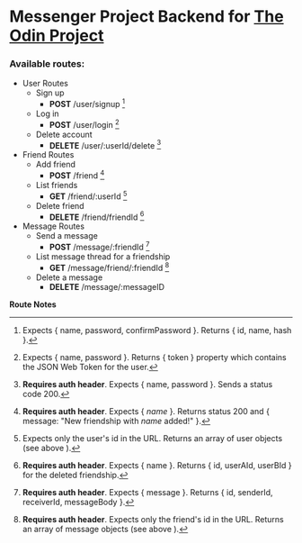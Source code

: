# Messenger Project Backend for [The Odin Project](https://www.theodinproject.com)

### Available routes:

- User Routes
  - Sign up
    - **POST** /user/signup [^1]
  - Log in
    - **POST** /user/login [^2]
  - Delete account
    - **DELETE** /user/:userId/delete [^3]
- Friend Routes
  - Add friend
    - **POST** /friend [^4]
  - List friends
    - **GET** /friend/:userId [^5]
  - Delete friend
    - **DELETE** /friend/friendId [^6]
- Message Routes
  - Send a message
    - **POST** /message/:friendId [^7]
  - List message thread for a friendship
    - **GET** /message/friend/:friendId [^8]
  - Delete a message
    - **DELETE** /message/:messageID

**Route Notes**
[^1]: Expects { name, password, confirmPassword }. Returns { id, name, hash }.
[^2]: Expects { name, password }. Returns { token } property which contains the JSON Web Token for the user.
[^3]: **Requires auth header**. Expects { name, password }. Sends a status code 200.
[^4]: **Requires auth header**. Expects { _name_ }. Returns status 200 and { message: "New friendship with _name_ added!" }.
[^5]: Expects only the user's id in the URL. Returns an array of user objects (see above [^1]).
[^6]: **Requires auth header**. Expects { name }. Returns { id, userAId, userBId } for the deleted friendship.
[^7]: **Requires auth header**. Expects { message }. Returns { id, senderId, receiverId, messageBody }.
[^8]: **Requires auth header**. Expects only the friend's id in the URL. Returns an array of message objects (see above [^7]).
[^9]: **Requires auth header**. Expects only the message id in the URL. Returns message object (see above [^7]).
